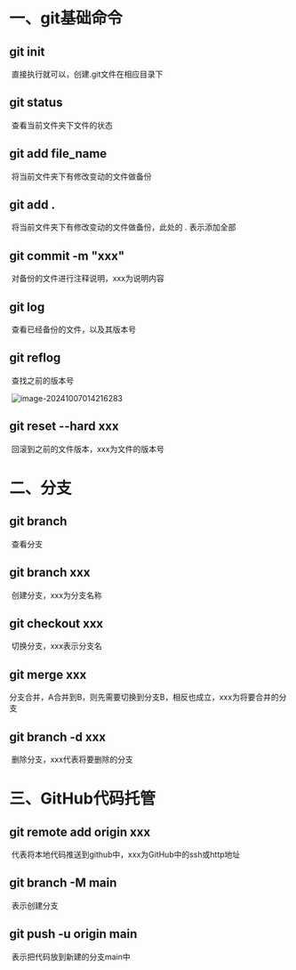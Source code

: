 # 一、git基础命令

## git  init

​	直接执行就可以，创建.git文件在相应目录下

## git status

​	查看当前文件夹下文件的状态

## git add file_name

​	将当前文件夹下有修改变动的文件做备份

## git add .

​	将当前文件夹下有修改变动的文件做备份，此处的 . 表示添加全部

## git commit -m "xxx"

​	对备份的文件进行注释说明，xxx为说明内容

## git log

​	查看已经备份的文件，以及其版本号

## git reflog 

​	查找之前的版本号

​	![image-20241007014216283](C:\Users\lhj2750200891\AppData\Roaming\Typora\typora-user-images\image-20241007014216283.png)

## git reset --hard xxx

​	回滚到之前的文件版本，xxx为文件的版本号

# 二、分支

## git branch 

​	查看分支

## git branch xxx

​	创建分支，xxx为分支名称

## git checkout xxx

​	切换分支，xxx表示分支名

## git merge xxx

​	分支合并，A合并到B，则先需要切换到分支B，相反也成立，xxx为将要合并的分支

## git branch -d xxx

​	删除分支，xxx代表将要删除的分支

# 三、GitHub代码托管

## git remote add origin xxx

​	代表将本地代码推送到github中，xxx为GitHub中的ssh或http地址

## git branch -M main

​	表示创建分支

## git push -u origin main

​	表示把代码放到新建的分支main中

